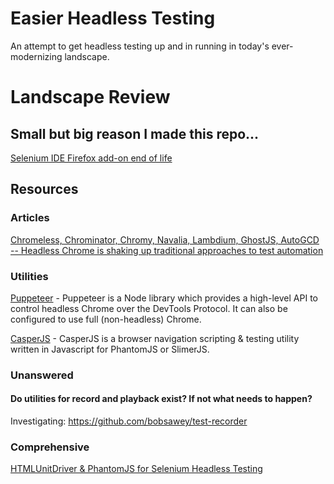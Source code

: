 # Easier Headless Testing
An attempt to get headless testing up and in running in today's ever-modernizing landscape.

# Landscape Review
## Small but big reason I made this repo...
[Selenium IDE Firefox add-on end of life](https://www.ghacks.net/2017/08/21/selenium-ide-firefox-add-on-end-of-live/)

## Resources

### Articles
[Chromeless, Chrominator, Chromy, Navalia, Lambdium, GhostJS, AutoGCD -- Headless Chrome is shaking up traditional approaches to test automation](https://medium.com/@kensoh/chromeless-chrominator-chromy-navalia-lambdium-ghostjs-autogcd-ef34bcd26907)

### Utilities
[Puppeteer](https://github.com/GoogleChrome/puppeteer) - Puppeteer is a Node library which provides a high-level API to control headless Chrome over the DevTools Protocol. It can also be configured to use full (non-headless) Chrome.

[CasperJS](http://casperjs.org ) - CasperJS is a browser navigation scripting & testing utility written in Javascript for PhantomJS or SlimerJS.

### Unanswered
#### Do utilities for record and playback exist? If not what needs to happen?
Investigating: https://github.com/bobsawey/test-recorder

### Comprehensive
[HTMLUnitDriver & PhantomJS for Selenium Headless Testing](https://www.guru99.com/selenium-with-htmlunit-driver-phantomjs.html)
